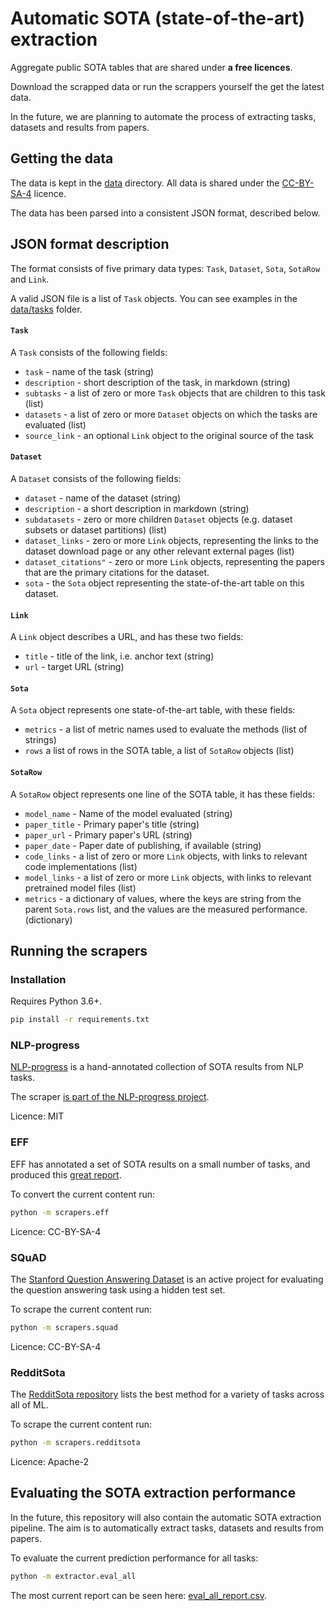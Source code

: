 # Automatic SOTA (state-of-the-art) extraction

Aggregate public SOTA tables that are shared under **a free licences**. 

Download the scrapped data or run the scrappers yourself the get the latest data. 

In the future, we are planning to automate the process of extracting tasks, datasets and results from papers. 

## Getting the data

The data is kept in the [data](data/) directory. All data is shared under the [CC-BY-SA-4](https://creativecommons.org/licenses/by-sa/4.0/) licence. 
 
The data has been parsed into a consistent JSON format, described below. 

## JSON format description

The format consists of five primary data types: `Task`, `Dataset`, `Sota`, `SotaRow` and `Link`. 

A valid JSON file is a list of `Task` objects. You can see examples in the [data/tasks](https://github.com/atlasml/sota-extractor/tree/master/data/tasks) folder.

#### `Task`

A `Task` consists of the following fields:
- `task` - name of the task (string)
- `description` - short description of the task, in markdown (string)
- `subtasks` - a list of zero or more `Task` objects that are children to this task (list)
- `datasets` - a list of zero or more `Dataset` objects on which the tasks are evaluated (list)
- `source_link` - an optional `Link` object to the original source of the task

#### `Dataset`

A `Dataset` consists of the following fields:
- `dataset` - name of the dataset (string)
- `description` - a short description in markdown (string)
- `subdatasets` - zero or more children `Dataset` objects (e.g. dataset subsets or dataset partitions) (list)
- `dataset_links` - zero or more `Link` objects, representing the links to the dataset download page or any other relevant external pages (list)
- `dataset_citations"` - zero or more `Link` objects, representing the papers that are the primary citations for the dataset. 
- `sota` - the `Sota` object representing the state-of-the-art table on this dataset. 
 
#### `Link`

A `Link` object describes a URL, and has these two fields:
- `title` - title of the link, i.e. anchor text (string)
- `url` - target URL (string)

#### `Sota`

A `Sota` object represents one state-of-the-art table, with these fields:
- `metrics` - a list of metric names used to evaluate the methods (list of strings)
- `rows` a list of rows in the SOTA table, a list of `SotaRow` objects (list)

#### `SotaRow`

A `SotaRow` object represents one line of the SOTA table, it has these fields:
- `model_name` - Name of the model evaluated (string)
- `paper_title` - Primary paper's title (string)
- `paper_url` - Primary paper's URL (string)
- `paper_date` - Paper date of publishing, if available (string)
- `code_links` - a list of zero or more `Link` objects, with links to relevant code implementations (list)
- `model_links` - a list of zero or more `Link` objects, with links to relevant pretrained model files (list)
- `metrics` - a dictionary of values, where the keys are string from the parent `Sota.rows` list, and the values are the measured performance. (dictionary)

## Running the scrapers

### Installation

Requires Python 3.6+.

```bash
pip install -r requirements.txt
```

### NLP-progress

[NLP-progress](https://github.com/sebastianruder/NLP-progress) is a hand-annotated collection of SOTA results from NLP tasks. 

The scraper [is part of the NLP-progress project](https://github.com/sebastianruder/NLP-progress/pull/186).

Licence: MIT

### EFF 

EFF has annotated a set of SOTA results on a small number of tasks, and produced this [great report](https://www.eff.org/ai/metrics).

To convert the current content run:

```bash
python -m scrapers.eff
```

Licence: CC-BY-SA-4

### SQuAD

The [Stanford Question Answering Dataset](https://rajpurkar.github.io/SQuAD-explorer/) is an active project for evaluating the question answering task using a hidden test set. 

To scrape the current content run:

```bash
python -m scrapers.squad
```

Licence: CC-BY-SA-4

### RedditSota

The [RedditSota repository](https://github.com/RedditSota/state-of-the-art-result-for-machine-learning-problems) lists the best method for a variety of tasks across all of ML. 

To scrape the current content run:

```bash
python -m scrapers.redditsota
```

Licence: Apache-2


## Evaluating the SOTA extraction performance

In the future, this repository will also contain the automatic SOTA extraction pipeline. The aim is to automatically extract tasks, datasets and results from papers. 

To evaluate the current prediction performance for all tasks:

```bash
python -m extractor.eval_all
```

The most current report can be seen here: [eval_all_report.csv](eval_all_report.csv).

